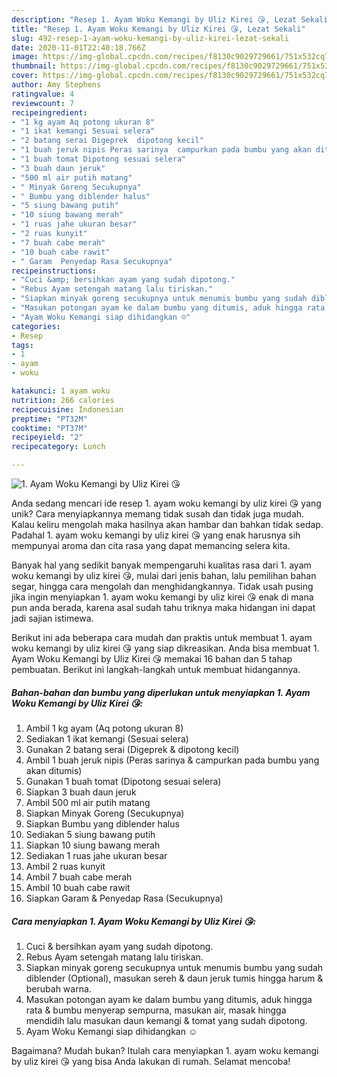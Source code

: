 ```yaml
---
description: "Resep 1. Ayam Woku Kemangi by Uliz Kirei 😘, Lezat Sekali"
title: "Resep 1. Ayam Woku Kemangi by Uliz Kirei 😘, Lezat Sekali"
slug: 492-resep-1-ayam-woku-kemangi-by-uliz-kirei-lezat-sekali
date: 2020-11-01T22:40:18.766Z
image: https://img-global.cpcdn.com/recipes/f8130c9029729661/751x532cq70/1-ayam-woku-kemangi-by-uliz-kirei-😘-foto-resep-utama.jpg
thumbnail: https://img-global.cpcdn.com/recipes/f8130c9029729661/751x532cq70/1-ayam-woku-kemangi-by-uliz-kirei-😘-foto-resep-utama.jpg
cover: https://img-global.cpcdn.com/recipes/f8130c9029729661/751x532cq70/1-ayam-woku-kemangi-by-uliz-kirei-😘-foto-resep-utama.jpg
author: Amy Stephens
ratingvalue: 4
reviewcount: 7
recipeingredient:
- "1 kg ayam Aq potong ukuran 8"
- "1 ikat kemangi Sesuai selera"
- "2 batang serai Digeprek  dipotong kecil"
- "1 buah jeruk nipis Peras sarinya  campurkan pada bumbu yang akan ditumis"
- "1 buah tomat Dipotong sesuai selera"
- "3 buah daun jeruk"
- "500 ml air putih matang"
- " Minyak Goreng Secukupnya"
- " Bumbu yang diblender halus"
- "5 siung bawang putih"
- "10 siung bawang merah"
- "1 ruas jahe ukuran besar"
- "2 ruas kunyit"
- "7 buah cabe merah"
- "10 buah cabe rawit"
- " Garam  Penyedap Rasa Secukupnya"
recipeinstructions:
- "Cuci &amp; bersihkan ayam yang sudah dipotong."
- "Rebus Ayam setengah matang lalu tiriskan."
- "Siapkan minyak goreng secukupnya untuk menumis bumbu yang sudah diblender (Optional), masukan sereh &amp; daun jeruk tumis hingga harum &amp; berubah warna."
- "Masukan potongan ayam ke dalam bumbu yang ditumis, aduk hingga rata &amp; bumbu menyerap sempurna, masukan air, masak hingga mendidih lalu masukan daun kemangi &amp; tomat yang sudah dipotong."
- "Ayam Woku Kemangi siap dihidangkan ☺"
categories:
- Resep
tags:
- 1
- ayam
- woku

katakunci: 1 ayam woku 
nutrition: 266 calories
recipecuisine: Indonesian
preptime: "PT32M"
cooktime: "PT37M"
recipeyield: "2"
recipecategory: Lunch

---
```



![1. Ayam Woku Kemangi by Uliz Kirei 😘](https://img-global.cpcdn.com/recipes/f8130c9029729661/751x532cq70/1-ayam-woku-kemangi-by-uliz-kirei-😘-foto-resep-utama.jpg)

Anda sedang mencari ide resep 1. ayam woku kemangi by uliz kirei 😘 yang unik? Cara menyiapkannya memang tidak susah dan tidak juga mudah. Kalau keliru mengolah maka hasilnya akan hambar dan bahkan tidak sedap. Padahal 1. ayam woku kemangi by uliz kirei 😘 yang enak harusnya sih mempunyai aroma dan cita rasa yang dapat memancing selera kita.

Banyak hal yang sedikit banyak mempengaruhi kualitas rasa dari 1. ayam woku kemangi by uliz kirei 😘, mulai dari jenis bahan, lalu pemilihan bahan segar, hingga cara mengolah dan menghidangkannya. Tidak usah pusing jika ingin menyiapkan 1. ayam woku kemangi by uliz kirei 😘 enak di mana pun anda berada, karena asal sudah tahu triknya maka hidangan ini dapat jadi sajian istimewa.




Berikut ini ada beberapa cara mudah dan praktis untuk membuat 1. ayam woku kemangi by uliz kirei 😘 yang siap dikreasikan. Anda bisa membuat 1. Ayam Woku Kemangi by Uliz Kirei 😘 memakai 16 bahan dan 5 tahap pembuatan. Berikut ini langkah-langkah untuk membuat hidangannya.

<!--inarticleads1-->

##### Bahan-bahan dan bumbu yang diperlukan untuk menyiapkan 1. Ayam Woku Kemangi by Uliz Kirei 😘:

1. Ambil 1 kg ayam (Aq potong ukuran 8)
1. Sediakan 1 ikat kemangi (Sesuai selera)
1. Gunakan 2 batang serai (Digeprek &amp; dipotong kecil)
1. Ambil 1 buah jeruk nipis (Peras sarinya &amp; campurkan pada bumbu yang akan ditumis)
1. Gunakan 1 buah tomat (Dipotong sesuai selera)
1. Siapkan 3 buah daun jeruk
1. Ambil 500 ml air putih matang
1. Siapkan  Minyak Goreng (Secukupnya)
1. Siapkan  Bumbu yang diblender halus
1. Sediakan 5 siung bawang putih
1. Siapkan 10 siung bawang merah
1. Sediakan 1 ruas jahe ukuran besar
1. Ambil 2 ruas kunyit
1. Ambil 7 buah cabe merah
1. Ambil 10 buah cabe rawit
1. Siapkan  Garam &amp; Penyedap Rasa (Secukupnya)




<!--inarticleads2-->

##### Cara menyiapkan 1. Ayam Woku Kemangi by Uliz Kirei 😘:

1. Cuci &amp; bersihkan ayam yang sudah dipotong.
1. Rebus Ayam setengah matang lalu tiriskan.
1. Siapkan minyak goreng secukupnya untuk menumis bumbu yang sudah diblender (Optional), masukan sereh &amp; daun jeruk tumis hingga harum &amp; berubah warna.
1. Masukan potongan ayam ke dalam bumbu yang ditumis, aduk hingga rata &amp; bumbu menyerap sempurna, masukan air, masak hingga mendidih lalu masukan daun kemangi &amp; tomat yang sudah dipotong.
1. Ayam Woku Kemangi siap dihidangkan ☺




Bagaimana? Mudah bukan? Itulah cara menyiapkan 1. ayam woku kemangi by uliz kirei 😘 yang bisa Anda lakukan di rumah. Selamat mencoba!
